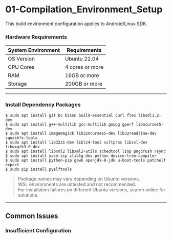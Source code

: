 # 01-Compilation_Environment_Setup

This build environment configuration applies to Android/Linux SDK.

### Hardware Requirements

| System Environment | Requirements       |
| ------------------- | ------------------ |
| OS Version          | Ubuntu 22.04       |
| CPU Cores           | 4 cores or more    |
| RAM                 | 16GB or more       |
| Storage             | 200GB or more      |

---

### Install Dependency Packages

```shell
$ sudo apt install git bc bison build-essential curl flex libsdl1.2-dev 
$ sudo apt install g++-multilib gcc-multilib gnupg gperf libncurses5-dev 
$ sudo apt install imagemagick lib32ncurses5-dev lib32readline-dev squashfs-tools 
$ sudo apt install lib32z1-dev liblz4-tool xsltproc libssl-dev libwxgtk3.0-dev 
$ sudo apt install libxml2 libxml2-utils schedtool lzop pngcrush rsync 
$ sudo apt install yasm zip zlib1g-dev python device-tree-compiler 
$ sudo apt install python-pip gawk openjdk-8-jdk u-boot-tools patchelf expect
$ sudo pip install pyelftools
```

> Package names may vary depending on Ubuntu versions.  
> WSL environments are untested and not recommended.  
> For installation failures on different Ubuntu versions, search online for solutions.

---

## Common Issues

### Insufficient Configuration